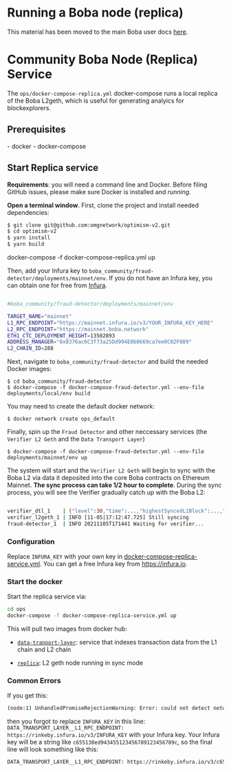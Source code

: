 # Running a Boba node (replica)

This material has been moved to the main Boba user docs [here](https://docs.boba.network/user-docs/010_replica).






# Community Boba Node (Replica) Service

The `ops/docker-compose-replica.yml` docker-compose runs a local replica of the Boba L2geth, which is useful for generating analyics for blockexplorers.

## Prerequisites

\- docker
\- docker-compose

## Start Replica service

**Requirements**: you will need a command line and Docker. Before filing GitHub issues, please make sure Docker is installed and *running*. 

**Open a terminal window**. First, clone the project and install needed dependencies:

```bash
$ git clone git@github.com:omgnetwork/optimism-v2.git
$ cd optimism-v2
$ yarn install
$ yarn build
```


docker-compose -f docker-compose-replica.yml up


Then, add your Infura key to `boba_community/fraud-detector/deployments/mainnet/env`. If you do not have an Infura key, you can obtain one for free from [Infura](https://infura.io). 

```bash

#boba_community/fraud-detector/deployments/mainnet/env

TARGET_NAME="mainnet"
L1_RPC_ENDPOINT="https://mainnet.infura.io/v3/YOUR_INFURA_KEY_HERE"
L2_RPC_ENDPOINT="https://mainnet.boba.network"
ETH1_CTC_DEPLOYMENT_HEIGHT=13502893
ADDRESS_MANAGER="0x8376ac6C3f73a25Dd994E0b0669ca7ee0C02F089"
L2_CHAIN_ID=288

```

Next, navigate to `boba_community/fraud-detector` and build the needed Docker images:

```
$ cd boba_community/fraud-detector
$ docker-compose -f docker-compose-fraud-detector.yml --env-file deployments/local/env build
```

You may need to create the default docker network:

```
$ docker network create ops_default
```

Finally, spin up the `Fraud Detector` and other neccessary services (the `Verifier L2 Geth` and the `Data Transport Layer`)

```
$ docker-compose -f docker-compose-fraud-detector.yml --env-file deployments/mainnet/env up
```

The system will start and the `Verifier L2 Geth` will begin to sync with the Boba L2 via data it deposited into the core Boba contracts on Ethereum Mainnet. **The sync process can take 1/2 hour to complete**. During the sync process, you will see the Verifier gradually catch up with the Boba L2:

```bash

verifier_dtl_1    | {"level":30,"time":...,"highestSyncedL1Block":...,"targetL1Block":...,"msg":"Synchronizing events from Layer 1 (Ethereum)"}
verifier_l2geth_1 | INFO [11-05|17:12:47.725] Still syncing                            index=69 tip=7806
fraud-detector_1  | INFO 20211105T171441 Waiting for verifier...

```

### Configuration

Replace `INFURA_KEY` with your own key in [docker-compose-replica-service.yml](.ops/docker-compose-replica-service.yml). You can get a free Infura key from https://infura.io.

### Start the docker

Start the replica service via:

```bash
cd ops
docker-compose -f docker-compose-replica-service.yml up
```

This will pull two images from docker hub:

* [`data-tranport-layer`](https://hub.docker.com/layers/156092207/bobanetwork/data-transport-layer/production-v1/images/sha256-07d4415aab46863b8c7996c1c40f6221f3ac3f697485ccc262a3a6f0478aa4fb?context=explore): service that indexes transaction data from the L1 chain and L2 chain

* [`replica`](https://hub.docker.com/layers/157390249/bobanetwork/replica/production-v1/images/sha256-fc85c0db75352a911f49ba44372e087e54bd7123963f83a11084939f75581b37?context=explore): L2 geth node running in sync mode

### Common Errors

If you get this:

```bash
(node:1) UnhandledPromiseRejectionWarning: Error: could not detect network (event="noNetwork", code=NETWORK_ERROR, version=providers/5.1.0)
```

then you forgot to replace `INFURA_KEY` in this line: `DATA_TRANSPORT_LAYER__L1_RPC_ENDPOINT: https://rinkeby.infura.io/v3/INFURA_KEY` with your Infura key. Your Infura key will be a string like `c655138ed943455123456789123456789c`, so the final line will look something like this:

```bash
DATA_TRANSPORT_LAYER__L1_RPC_ENDPOINT: https://rinkeby.infura.io/v3/c655138ed943455123456789123456789c
```

